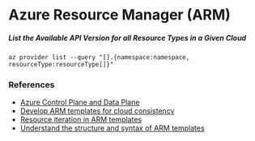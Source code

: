 # Azure Resource Manager (ARM)


##### List the Available API Version for all Resource Types in a Given Cloud

```shell
az provider list --query "[].{namespace:namespace, resourceType:resourceType[]}"
```

### References

- [Azure Control Plane and Data 
Plane](https://learn.microsoft.com/en-us/azure/azure-resource-manager/management/control-plane-and-data-plane)
- [Develop ARM templates for cloud consistency](https://learn.microsoft.com/en-us/azure/azure-resource-manager/templates/template-cloud-consistency)
- [Resource iteration in ARM templates](https://learn.microsoft.com/en-us/azure/azure-resource-manager/templates/copy-resources)
- [Understand the structure and syntax of ARM templates](https://learn.microsoft.com/en-us/azure/azure-resource-manager/templates/syntax)
